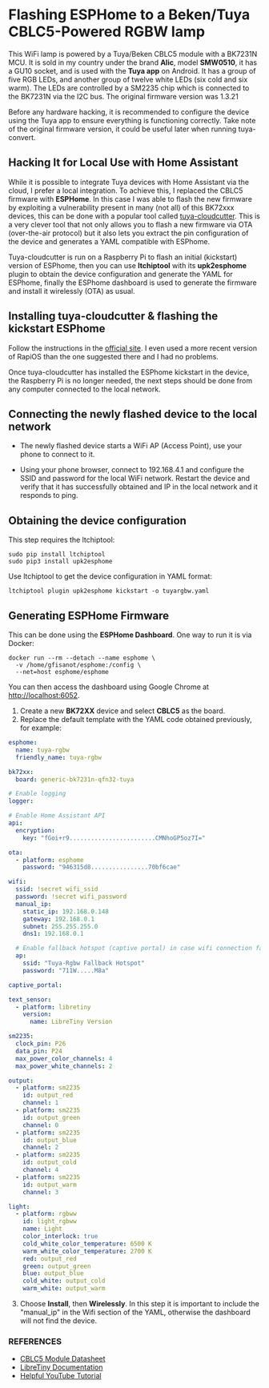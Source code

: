 # Flashing ESPHome to a Beken/Tuya CBLC5-Powered RGBW lamp

This WiFi lamp is powered by a Tuya/Beken CBLC5 module with a BK7231N MCU. It is sold in my country under the brand **Alic**, model **SMW0510**, it has a GU10 socket, and is used with the **Tuya app** on Android. It has a group of five RGB LEDs, and another group of twelve white LEDs (six cold and six warm). The LEDs are controlled by a SM2235 chip which is connected to the BK7231N via the I2C bus. The original firmware version was 1.3.21

Before any hardware hacking, it is recommended to configure the device using the Tuya app to ensure everything is functioning correctly. Take note of the original firmware version, it could be useful later when running tuya-convert.

## Hacking It for Local Use with Home Assistant

While it is possible to integrate Tuya devices with Home Assistant via the cloud, I prefer a local integration. To achieve this, I replaced the CBLC5 firmware with **ESPHome**. In this case I was able to flash the new firmware by exploiting a vulnerability present in many (not all) of this BK72xxx devices, this can be done with a popular tool called [tuya-cloudcutter](https://github.com/tuya-cloudcutter/tuya-cloudcutter). This is a very clever tool that not only allows you to flash a new firmware via OTA (over-the-air protocol) but it also lets you extract the pin configuration of the device and generates a YAML compatible with ESPhome.

Tuya-cloudcutter is run on a Raspberry Pi to flash an initial (kickstart) version of ESPhome, then you can use **ltchiptool** with its **upk2esphome** plugin to obtain the device configuration and generate the YAML for ESPhome, finally the ESPhome dashboard is used to generate the firmware and install it wirelessly (OTA) as usual.

## Installing tuya-cloudcutter & flashing the kickstart ESPhome

Follow the instructions in the [official site](https://github.com/tuya-cloudcutter/tuya-cloudcutter/blob/main/HOST_SPECIFIC_INSTRUCTIONS.md). I even used a more recent version of RapiOS than the one suggested there and I had no problems.

Once tuya-cloudcutter has installed the ESPhome kickstart in the device, the Raspberry Pi is no longer needed, the next steps should be done from any computer connected to the local network.

## Connecting the newly flashed device to the local network

* The newly flashed device starts a WiFi AP (Access Point), use your phone to connect to it.

* Using your phone browser, connect to 192.168.4.1 and configure the SSID and password for the local WiFi network. Restart the device and verify that it has successfully obtained and IP in the local network and it responds to ping.

## Obtaining the device configuration

This step requires the ltchiptool:

~~~
sudo pip install ltchiptool
sudo pip3 install upk2esphome
~~~

Use ltchiptool to get the device configuration in YAML format:

~~~
ltchiptool plugin upk2esphome kickstart -o tuyargbw.yaml
~~~

## Generating ESPHome Firmware

This can be done using the **ESPHome Dashboard**. One way to run it is via Docker:

~~~
docker run --rm --detach --name esphome \
  -v /home/gfisanot/esphome:/config \
  --net=host esphome/esphome
~~~

You can then access the dashboard using Google Chrome at [http://localhost:6052](http://localhost:6052).

1. Create a new **BK72XX** device and select **CBLC5** as the board.
2. Replace the default template with the YAML code obtained previously, for example:

```yaml
esphome:
  name: tuya-rgbw
  friendly_name: tuya-rgbw

bk72xx:
  board: generic-bk7231n-qfn32-tuya

# Enable logging
logger:

# Enable Home Assistant API
api:
  encryption:
    key: "fGoi+r9........................CMNhoGP5oz7I="

ota:
  - platform: esphome
    password: "946315d8................70bf6cae"

wifi:
  ssid: !secret wifi_ssid
  password: !secret wifi_password
  manual_ip:
    static_ip: 192.168.0.148
    gateway: 192.168.0.1
    subnet: 255.255.255.0
    dns1: 192.168.0.1

  # Enable fallback hotspot (captive portal) in case wifi connection fails
  ap:
    ssid: "Tuya-Rgbw Fallback Hotspot"
    password: "711W.....M8a"

captive_portal:

text_sensor:
  - platform: libretiny
    version:
      name: LibreTiny Version

sm2235:
  clock_pin: P26
  data_pin: P24
  max_power_color_channels: 4
  max_power_white_channels: 2

output:
  - platform: sm2235
    id: output_red
    channel: 1
  - platform: sm2235
    id: output_green
    channel: 0
  - platform: sm2235
    id: output_blue
    channel: 2
  - platform: sm2235
    id: output_cold
    channel: 4
  - platform: sm2235
    id: output_warm
    channel: 3

light:
  - platform: rgbww
    id: light_rgbww
    name: Light
    color_interlock: true
    cold_white_color_temperature: 6500 K
    warm_white_color_temperature: 2700 K
    red: output_red
    green: output_green
    blue: output_blue
    cold_white: output_cold
    warm_white: output_warm
```

3. Choose **Install**, then **Wirelessly**. In this step it is important to include the "manual_ip" in the Wifi section of the YAML, otherwise the dashboard will not find the device.

### REFERENCES

- [CBLC5 Module Datasheet](https://developer.tuya.com/en/docs/iot/cblc5-module-datasheet?id=Ka07iqyusq1wm)
- [LibreTiny Documentation](https://docs.libretiny.eu/)
- [Helpful YouTube Tutorial](https://www.youtube.com/watch?v=yndcrR_5ASs&list=WL&index=5&pp=gAQBiAQB)

